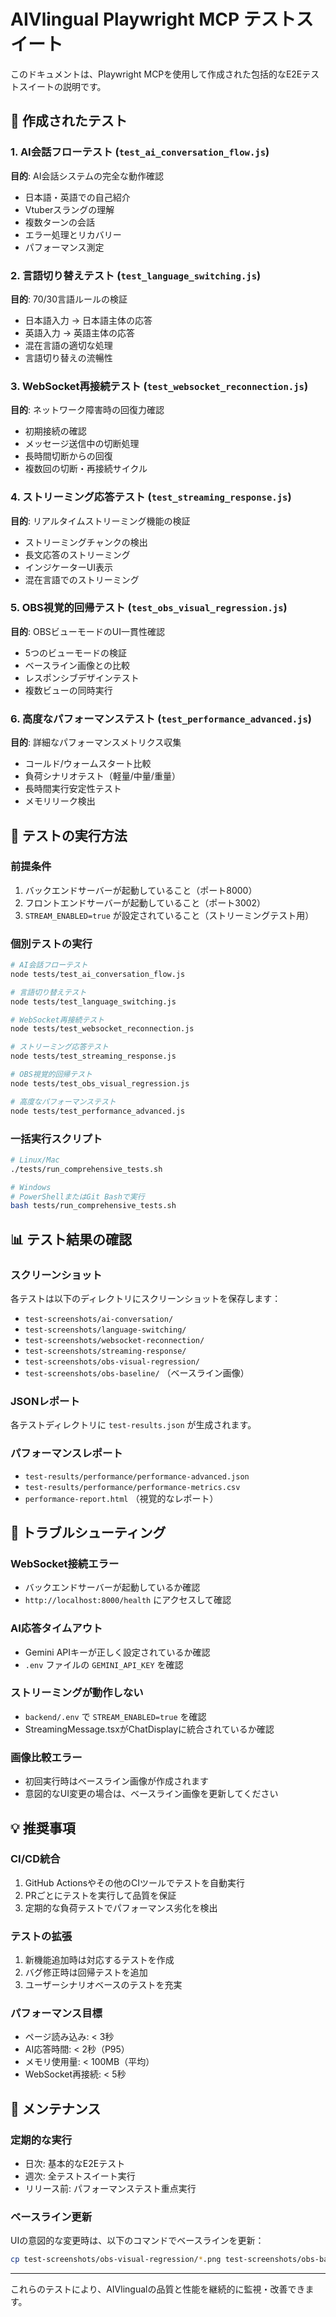 # AIVlingual Playwright MCP テストスイート

このドキュメントは、Playwright MCPを使用して作成された包括的なE2Eテストスイートの説明です。

## 🎯 作成されたテスト

### 1. AI会話フローテスト (`test_ai_conversation_flow.js`)
**目的**: AI会話システムの完全な動作確認
- 日本語・英語での自己紹介
- Vtuberスラングの理解
- 複数ターンの会話
- エラー処理とリカバリー
- パフォーマンス測定

### 2. 言語切り替えテスト (`test_language_switching.js`)
**目的**: 70/30言語ルールの検証
- 日本語入力 → 日本語主体の応答
- 英語入力 → 英語主体の応答
- 混在言語の適切な処理
- 言語切り替えの流暢性

### 3. WebSocket再接続テスト (`test_websocket_reconnection.js`)
**目的**: ネットワーク障害時の回復力確認
- 初期接続の確認
- メッセージ送信中の切断処理
- 長時間切断からの回復
- 複数回の切断・再接続サイクル

### 4. ストリーミング応答テスト (`test_streaming_response.js`)
**目的**: リアルタイムストリーミング機能の検証
- ストリーミングチャンクの検出
- 長文応答のストリーミング
- インジケーターUI表示
- 混在言語でのストリーミング

### 5. OBS視覚的回帰テスト (`test_obs_visual_regression.js`)
**目的**: OBSビューモードのUI一貫性確認
- 5つのビューモードの検証
- ベースライン画像との比較
- レスポンシブデザインテスト
- 複数ビューの同時実行

### 6. 高度なパフォーマンステスト (`test_performance_advanced.js`)
**目的**: 詳細なパフォーマンスメトリクス収集
- コールド/ウォームスタート比較
- 負荷シナリオテスト（軽量/中量/重量）
- 長時間実行安定性テスト
- メモリリーク検出

## 🚀 テストの実行方法

### 前提条件
1. バックエンドサーバーが起動していること（ポート8000）
2. フロントエンドサーバーが起動していること（ポート3002）
3. `STREAM_ENABLED=true` が設定されていること（ストリーミングテスト用）

### 個別テストの実行

```bash
# AI会話フローテスト
node tests/test_ai_conversation_flow.js

# 言語切り替えテスト
node tests/test_language_switching.js

# WebSocket再接続テスト
node tests/test_websocket_reconnection.js

# ストリーミング応答テスト
node tests/test_streaming_response.js

# OBS視覚的回帰テスト
node tests/test_obs_visual_regression.js

# 高度なパフォーマンステスト
node tests/test_performance_advanced.js
```

### 一括実行スクリプト

```bash
# Linux/Mac
./tests/run_comprehensive_tests.sh

# Windows
# PowerShellまたはGit Bashで実行
bash tests/run_comprehensive_tests.sh
```

## 📊 テスト結果の確認

### スクリーンショット
各テストは以下のディレクトリにスクリーンショットを保存します：
- `test-screenshots/ai-conversation/`
- `test-screenshots/language-switching/`
- `test-screenshots/websocket-reconnection/`
- `test-screenshots/streaming-response/`
- `test-screenshots/obs-visual-regression/`
- `test-screenshots/obs-baseline/` （ベースライン画像）

### JSONレポート
各テストディレクトリに `test-results.json` が生成されます。

### パフォーマンスレポート
- `test-results/performance/performance-advanced.json`
- `test-results/performance/performance-metrics.csv`
- `performance-report.html` （視覚的なレポート）

## 🔧 トラブルシューティング

### WebSocket接続エラー
- バックエンドサーバーが起動しているか確認
- `http://localhost:8000/health` にアクセスして確認

### AI応答タイムアウト
- Gemini APIキーが正しく設定されているか確認
- `.env` ファイルの `GEMINI_API_KEY` を確認

### ストリーミングが動作しない
- `backend/.env` で `STREAM_ENABLED=true` を確認
- StreamingMessage.tsxがChatDisplayに統合されているか確認

### 画像比較エラー
- 初回実行時はベースライン画像が作成されます
- 意図的なUI変更の場合は、ベースライン画像を更新してください

## 💡 推奨事項

### CI/CD統合
1. GitHub Actionsやその他のCIツールでテストを自動実行
2. PRごとにテストを実行して品質を保証
3. 定期的な負荷テストでパフォーマンス劣化を検出

### テストの拡張
1. 新機能追加時は対応するテストを作成
2. バグ修正時は回帰テストを追加
3. ユーザーシナリオベースのテストを充実

### パフォーマンス目標
- ページ読み込み: < 3秒
- AI応答時間: < 2秒（P95）
- メモリ使用量: < 100MB（平均）
- WebSocket再接続: < 5秒

## 📝 メンテナンス

### 定期的な実行
- 日次: 基本的なE2Eテスト
- 週次: 全テストスイート実行
- リリース前: パフォーマンステスト重点実行

### ベースライン更新
UIの意図的な変更時は、以下のコマンドでベースラインを更新：
```bash
cp test-screenshots/obs-visual-regression/*.png test-screenshots/obs-baseline/
```

---

これらのテストにより、AIVlingualの品質と性能を継続的に監視・改善できます。